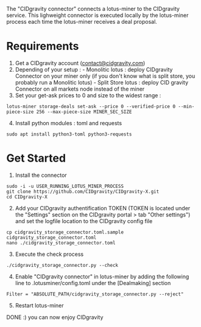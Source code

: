 The "CIDgravity connector" connects a lotus-miner to the CIDgravity service. 
This lighweight connector is executed locally by the lotus-miner process each time the lotus-miner receives a deal proposal.

# Requirements 
1. Get a CIDgravity account (contact@cidgravity.com)
2. Depending of your setup :
        - Monolitic lotus : deploy CIDgravity Connector on your miner only (if you don't know what is split store, you probably run a Monolitic lotus)
        - Split Store lotus : deploy CID gravity Connector on all markets node instead of the miner
3. Set your get-ask prices to 0 and size to the widest range : 
```
lotus-miner storage-deals set-ask --price 0 --verified-price 0 --min-piece-size 256 --max-piece-size MINER_SEC_SIZE
```
4. Install python modules : toml and requests
```
sudo apt install python3-toml python3-requests
```

# Get Started
1. Install the connector
```
sudo -i -u USER_RUNNING_LOTUS_MINER_PROCESS
git clone https://github.com/CIDgravity/CIDgravity-X.git
cd CIDgravity-X
```
2. Add your CIDgravity authentification TOKEN (TOKEN is located under the "Settings" section on the CIDgravity portal > tab "Other settings") and set the logfile location to the CIDgravity config file
```
cp cidgravity_storage_connector.toml.sample cidgravity_storage_connector.toml
nano ./cidgravity_storage_connector.toml
```
3. Execute the check process
```
./cidgravity_storage_connector.py --check
```
4. Enable "CIDgravity connector" in lotus-miner by adding the following line to .lotusminer/config.toml under the [Dealmaking] section
```
Filter = "ABSOLUTE_PATH/cidgravity_storage_connector.py --reject"
```
5. Restart lotus-miner

DONE :) you can now enjoy CIDgravity
